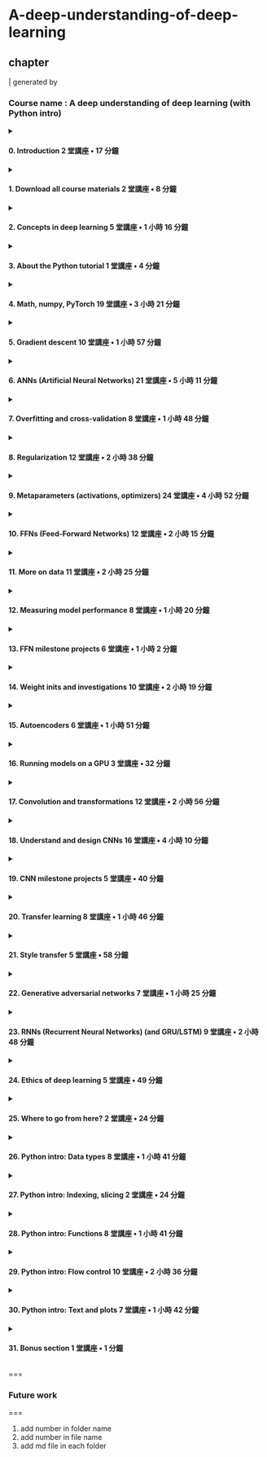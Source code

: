 # A-deep-understanding-of-deep-learning
## chapter
| generated by 
### Course name : A deep understanding of deep learning (with Python intro)
<details>
	<summary>
<h4> 0. Introduction 2 堂講座 • 17 分鐘
</h4></summary>

	0.0. Using Udemy like a pro 09:25

</details>
<details>
	<summary>
<h4> 1. Download all course materials 2 堂講座 • 8 分鐘
</h4></summary>

	1.0. Downloading and using the code 06:29
	1.1. My policy on code-sharing 01:38

</details>
<details>
	<summary>
<h4> 2. Concepts in deep learning 5 堂講座 • 1 小時 16 分鐘
</h4></summary>

	2.0. What is an artificial neural network? 16:02
	2.1. How models "learn" 12:26
	2.2. The role of DL in science and knowledge 16:43
	2.3. Are artificial "neurons" like biological neurons? 13:03

</details>
<details>
	<summary>
<h4> 3. About the Python tutorial 1 堂講座 • 4 分鐘
</h4></summary>

	3.0. Should you watch the Python tutorial? 04:25

</details>
<details>
	<summary>
<h4> 4. Math, numpy, PyTorch 19 堂講座 • 3 小時 21 分鐘
</h4></summary>

	4.0. PyTorch or TensorFlow? 00:44
	4.1. Introduction to this section 02:06
	4.2. Spectral theories in mathematics 09:16
	4.3. Terms and datatypes in math and computers 07:05
	4.4. Converting reality to numbers 06:33
	4.5. Vector and matrix transpose 06:58
	4.6. OMG it's the dot product! 09:45
	4.7. Matrix multiplication 15:27
	4.8. Softmax 19:26
	4.9. Logarithms 08:26
	4.10. Entropy and cross-entropy 18:18
	4.11. Min/max and argmin/argmax 12:47
	4.12. Mean and variance 15:34
	4.13. Random sampling and sampling variability 11:18
	4.14. Reproducible randomness via seeding 08:37
	4.15. The t-test 13:57
	4.16. Derivatives: intuition and polynomials 16:39
	4.17. Derivatives find minima 08:32
	4.18. Derivatives: product and chain rules 10:00

</details>
<details>
	<summary>
<h4> 5. Gradient descent 10 堂講座 • 1 小時 57 分鐘
</h4></summary>

	5.0. Overview of gradient descent 14:15
	5.1. What about local minima? 11:56
	5.2. Gradient descent in 1D 17:11
	5.3. CodeChallenge: unfortunate starting value 11:30
	5.4. CodeChallenge: 2D gradient ascent 14:48
	5.5. Parametric experiments on g.d. 05:16
	5.6. CodeChallenge: fixed vs. dynamic learning rate 18:56
	5.7. Vanishing and exploding gradients 15:33
	5.8. Tangent: Notebook revision history 06:04

</details>
<details>
	<summary>
<h4> 6. ANNs (Artificial Neural Networks) 21 堂講座 • 5 小時 11 分鐘
</h4></summary>

	6.0. The perceptron and ANN architecture 19:50
	6.1. A geometric view of ANNs 13:38
	6.2. ANN math part 1 (forward prop) 16:22
	6.3. ANN math part 2 (errors, loss, cost) 10:54
	6.4. ANN math part 3 (backprop) 12:10
	6.5. ANN for regression 24:09
	6.6. CodeChallenge: manipulate regression slopes 18:58
	6.7. ANN for classifying qwerties 22:23
	6.8. Multilayer ANN 23:46
	6.9. Linear solutions to linear problems 19:51
	6.10. Why multilayer linear models don't exist 08:14
	6.11. Multi-output ANN (iris dataset) 06:20
	6.12. CodeChallenge: more qwerties! 25:54
	6.13. Comparing the number of hidden units 11:56
	6.14. Depth vs. breadth: number of parameters 09:59
	6.15. Defining models using sequential vs. class 17:25
	6.16. Model depth vs. breadth 13:17
	6.17. CodeChallenge: convert sequential to class 20:31
	6.18. Diversity of ANN visual representations 06:37
	6.19. Reflection: Are DL models understandable yet? 00:18

</details>
<details>
	<summary>
<h4> 7. Overfitting and cross-validation 8 堂講座 • 1 小時 48 分鐘
</h4></summary>

	7.0. What is overfitting and is it as bad as they say? 12:28
	7.1. Cross-validation 17:13
	7.2. Generalization 06:09
	7.3. Cross-validation -- manual separation 12:39
	7.4. Cross-validation -- scikitlearn 21:01
	7.5. Cross-validation -- DataLoader 20:27
	7.6. Splitting data into train, devset, test 09:45
	7.7. Cross-validation on regression 08:09

</details>
<details>
	<summary>
<h4> 8. Regularization 12 堂講座 • 2 小時 38 分鐘
</h4></summary>

	8.0. Regularization: Concept and methods 13:38
	8.1. train() and eval() modes 07:14
	8.2. Dropout regularization 21:56
	8.3. Dropout regularization in practice 23:13
	8.4. Dropout example 2 06:33
	8.5. Weight regularization (L1/L2): math 18:25
	8.6. L2 regularization in practice 13:24
	8.7. L1 regularization in practice 12:22
	8.8. Training in mini-batches 11:32
	8.9. Batch training in action 10:47
	8.10. The importance of equal batch sizes 06:59
	8.11. CodeChallenge: Effects of mini-batch size 11:57

</details>
<details>
	<summary>
<h4> 9. Metaparameters (activations, optimizers) 24 堂講座 • 4 小時 52 分鐘
</h4></summary>

	9.0. What are "metaparameters"? 05:02
	9.1. The "wine quality" dataset 17:29
	9.2. CodeChallenge: Minibatch size in the wine dataset 15:38
	9.3. Data normalization 13:12
	9.4. The importance of data normalization 09:33
	9.5. Batch normalization 13:16
	9.6. Batch normalization in practice 07:38
	9.7. CodeChallenge: Batch-normalize the qwerties 05:06
	9.8. Activation functions 17:59
	9.9. Activation functions in PyTorch 12:12
	9.10. Activation functions comparison 09:27
	9.11. CodeChallenge: Predict sugar 07:48
	9.12. Loss functions 17:06
	9.13. Loss functions in PyTorch 16:50
	9.14. More practice with multioutput ANNs 18:41
	9.15. Optimizers (minibatch, momentum) 14:05
	9.16. SGD with momentum 18:41
	9.17. Optimizers (RMSprop, Adam) 07:46
	9.18. Optimizers comparison 15:40
	9.19. CodeChallenge: Optimizers and... something 10:17
	9.20. CodeChallenge: Adam with L2 regularization 06:57
	9.21. Learning rate decay 07:42
	9.22. How to pick the right metaparameters 12:15

</details>
<details>
	<summary>
<h4> 10. FFNs (Feed-Forward Networks) 12 堂講座 • 2 小時 15 分鐘
</h4></summary>

	10.0. What are fully-connected and feedforward networks? 04:57
	10.1. The MNIST dataset 12:33
	10.2. FFN to classify digits 22:20
	10.3. CodeChallenge: Binarized MNIST images 05:24
	10.4. CodeChallenge: Data normalization 16:16
	10.5. Distributions of weights pre- and post-learning 14:48
	10.6. CodeChallenge: MNIST and breadth vs. depth 12:35
	10.7. CodeChallenge: Optimizers and MNIST 07:06
	10.8. Shifted MNIST 08:00
	10.9. CodeChallenge: The mystery of the missing 7 11:25
	10.10. Universal approximation theorem 10:47

</details>
<details>
	<summary>
<h4> 11. More on data 11 堂講座 • 2 小時 25 分鐘
</h4></summary>

	11.0. Anatomy of a torch dataset and dataloader 17:57
	11.1. Data size and network size 16:35
	11.2. CodeChallenge: unbalanced data 20:05
	11.3. What to do about unbalanced designs? 07:45
	11.4. Data oversampling in MNIST 16:30
	11.5. Data noise augmentation (with devset+test) 13:16
	11.6. Data feature augmentation 19:40
	11.7. Getting data into colab 06:05
	11.8. Save and load trained models 06:14
	11.9. Save the best-performing model 15:18
	11.10. Where to find online datasets 05:32

</details>
<details>
	<summary>
<h4> 12. Measuring model performance 8 堂講座 • 1 小時 20 分鐘
</h4></summary>

	12.0. Two perspectives of the world 07:01
	12.1. Accuracy, precision, recall, F1 12:39
	12.2. APRF in code 06:42
	12.3. APRF example 1: wine quality 13:34
	12.4. APRF example 2: MNIST 12:01
	12.5. CodeChallenge: MNIST with unequal groups 09:14
	12.6. Computation time 09:55
	12.7. Better performance in test than train? 08:35

</details>
<details>
	<summary>
<h4> 13. FFN milestone projects 6 堂講座 • 1 小時 2 分鐘
</h4></summary>

	13.0. Project 1: A gratuitously complex adding machine 07:05
	13.1. Project 1: My solution 11:18
	13.2. Project 2: Predicting heart disease 07:14
	13.3. Project 3: FFN for missing data interpolation 18:21
	13.4. Project 3: My solution 09:35

</details>
<details>
	<summary>
<h4> 14. Weight inits and investigations 10 堂講座 • 2 小時 19 分鐘
</h4></summary>

	14.0. Explanation of weight matrix sizes 11:54
	14.1. A surprising demo of weight initializations 15:52
	14.2. Theory: Why and how to initialize weights 12:46
	14.3. CodeChallenge: Weight variance inits 13:14
	14.4. Xavier and Kaiming initializations 15:42
	14.5. CodeChallenge: Xavier vs. Kaiming 16:54
	14.6. CodeChallenge: Identically random weights 12:40
	14.7. Freezing weights during learning 12:58
	14.8. Learning-related changes in weights 21:55
	14.9. Use default inits or apply your own? 04:36

</details>
<details>
	<summary>
<h4> 15. Autoencoders 6 堂講座 • 1 小時 51 分鐘
</h4></summary>

	15.0. What are autoencoders and what do they do? 11:42
	15.1. Denoising MNIST 15:48
	15.2. CodeChallenge: How many units? 19:52
	15.3. The latent code of MNIST 17:55
	15.4. Autoencoder with tied weights 21:57

</details>
<details>
	<summary>
<h4> 16. Running models on a GPU 3 堂講座 • 32 分鐘
</h4></summary>

	16.0. What is a GPU and why use it? 15:07
	16.1. Implementation 10:13
	16.2. CodeChallenge: Run an experiment on the GPU 06:46

</details>
<details>
	<summary>
<h4> 17. Convolution and transformations 12 堂講座 • 2 小時 56 分鐘
</h4></summary>

	17.0. Convolution: concepts 21:33
	17.1. Feature maps and convolution kernels 09:32
	17.2. Convolution in code 21:05
	17.3. Convolution parameters (stride, padding) 12:14
	17.4. The Conv2 class in PyTorch 13:23
	17.5. CodeChallenge: Choose the parameters 07:10
	17.6. Transpose convolution 13:41
	17.7. Max/mean pooling 18:35
	17.8. Pooling in PyTorch 13:29
	17.9. To pool or to stride? 09:35
	17.10. Image transforms 16:47
	17.11. Creating and using custom DataLoaders 19:06

</details>
<details>
	<summary>
<h4> 18. Understand and design CNNs 16 堂講座 • 4 小時 10 分鐘
</h4></summary>

	18.0. The canonical CNN architecture 10:47
	18.1. CNN to classify MNIST digits 26:06
	18.2. CNN on shifted MNIST 08:36
	18.3. Classify Gaussian blurs 24:10
	18.4. Examine feature map activations 27:50
	18.5. CodeChallenge: Softcode internal parameters 16:48
	18.6. CodeChallenge: How wide the FC? 11:25
	18.7. Do autoencoders clean Gaussians? 17:10
	18.8. CodeChallenge: AEs and occluded Gaussians 09:36
	18.9. CodeChallenge: Custom loss functions 20:15
	18.10. The EMNIST dataset (letter recognition) 16:59
	18.11. Dropout in CNNs 24:59
	18.12. CodeChallenge: How low can you go? 10:14
	18.13. CodeChallenge: Varying number of channels 06:45
	18.14. So many possibilities! How to create a CNN? 13:39

</details>
<details>
	<summary>
<h4> 19. CNN milestone projects 5 堂講座 • 40 分鐘
</h4></summary>

	19.0. Project 1: Import and classify CIFAR10 07:15
	19.1. Project 1: My solution 12:01
	19.2. Project 2: CIFAR-autoencoder 04:51
	19.3. Project 3: FMNIST 03:52

</details>
<details>
	<summary>
<h4> 20. Transfer learning 8 堂講座 • 1 小時 46 分鐘
</h4></summary>

	20.0. Transfer learning: What, why, and when? 16:52
	20.1. Transfer learning: MNIST -> FMNIST 10:06
	20.2. CodeChallenge: letters to numbers 14:06
	20.3. Famous CNN architectures 06:46
	20.4. Transfer learning with ResNet-18 16:43
	20.5. Pretraining with autoencoders 03:41
	20.6. CIFAR10 with autoencoder-pretrained model 20:01

</details>
<details>
	<summary>
<h4> 21. Style transfer 5 堂講座 • 58 分鐘
</h4></summary>

	21.0. What is style transfer and how does it work? 04:36
	21.1. The style transfer algorithm 12:37
	21.2. Transferring the screaming bathtub 10:58
	21.3. CodeChallenge: Style transfer with AlexNet 22:16

</details>
<details>
	<summary>
<h4> 22. Generative adversarial networks 7 堂講座 • 1 小時 25 分鐘
</h4></summary>

	22.0. GAN: What, why, and how 17:22
	22.1. Linear GAN with MNIST 21:55
	22.2. CodeChallenge: Linear GAN with FMNIST 09:50
	22.3. CNN GAN with Gaussians 15:06
	22.4. CodeChallenge: Gaussians with fewer layers 06:05
	22.5. CNN GAN with FMNIST 06:24
	22.6. CodeChallenge: CNN GAN with CIFAR 07:51

</details>
<details>
	<summary>
<h4> 23. RNNs (Recurrent Neural Networks) (and GRU/LSTM) 9 堂講座 • 2 小時 48 分鐘
</h4></summary>

	23.0. Leveraging sequences in deep learning 12:53
	23.1. How RNNs work 15:14
	23.2. The RNN class in PyTorch 17:44
	23.3. Predicting alternating sequences 19:30
	23.4. CodeChallenge: sine wave extrapolation 24:49
	23.5. GRU and LSTM 15:51
	23.6. The LSTM and GRU classes 23:08
	23.7. Lorem ipsum 13:26

</details>
<details>
	<summary>
<h4> 24. Ethics of deep learning 5 堂講座 • 49 分鐘
</h4></summary>

	24.0. Will AI save us or destroy us? 09:40
	24.1. Example case studies 06:39
	24.2. Some other possible ethical scenarios 10:35
	24.3. Will deep learning take our jobs? 10:27
	24.4. Accountability and making ethical AI 11:22

</details>
<details>
	<summary>
<h4> 25. Where to go from here? 2 堂講座 • 24 分鐘
</h4></summary>

	25.0. How to learn topic _X_ in deep learning? 08:08
	25.1. How to read academic DL papers 16:00

</details>
<details>
	<summary>
<h4> 26. Python intro: Data types 8 堂講座 • 1 小時 41 分鐘
</h4></summary>

	26.0. How to learn from the Python tutorial 03:25
	26.1. Variables 18:14
	26.2. Math and printing 18:31
	26.3. Lists (1 of 2) 13:31
	26.4. Lists (2 of 2) 09:29
	26.5. Tuples 07:40
	26.6. Booleans 18:19
	26.7. Dictionaries 11:51

</details>
<details>
	<summary>
<h4> 27. Python intro: Indexing, slicing 2 堂講座 • 24 分鐘
</h4></summary>

	27.0. Indexing 12:30
	27.1. Slicing 11:45

</details>
<details>
	<summary>
<h4> 28. Python intro: Functions 8 堂講座 • 1 小時 41 分鐘
</h4></summary>

	28.0. Inputs and outputs 07:01
	28.1. Python libraries (numpy) 14:20
	28.2. Python libraries (pandas) 13:57
	28.3. Getting help on functions 07:36
	28.4. Creating functions 20:27
	28.5. Global and local variable scopes 13:20
	28.6. Copies and referents of variables 05:45
	28.7. Classes and object-oriented programming 18:46

</details>
<details>
	<summary>
<h4> 29. Python intro: Flow control 10 堂講座 • 2 小時 36 分鐘
</h4></summary>

	29.0. If-else statements 15:03
	29.1. If-else statements, part 2 16:58
	29.2. For loops 17:37
	29.3. Continue 12:11
	29.4. Initializing variables 07:24
	29.5. Single-line loops (list comprehension) 18:01
	29.6. while loops 15:25
	29.7. Broadcasting in numpy 19:30
	29.8. Function error checking and handling 15:41

</details>
<details>
	<summary>
<h4> 30. Python intro: Text and plots 7 堂講座 • 1 小時 42 分鐘
</h4></summary>

	30.0. Printing and string interpolation 17:18
	30.1. Plotting dots and lines 12:55
	30.2. Subplot geometry 16:10
	30.3. Making the graphs look nicer 18:48
	30.4. Seaborn 11:08
	30.5. Images 17:59
	30.6. Export plots in low and high resolution 07:58

</details>
<details>
	<summary>
<h4> 31. Bonus section 1 堂講座 • 1 分鐘
</h4></summary>

	31.0. Bonus content 00:53

</details>

=== 

### Future work
===
1. add number in folder name 
2. add number in file name
3. add md file in each folder